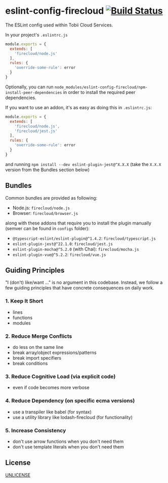 # eslint-config-firecloud [![Build Status][2]][1]

The ESLint config used within Tobii Cloud Services.

In your project's `.eslintrc.js`

```js
module.exports = {
  extends: [
    'firecloud/node.js'
  ],
  rules: {
    'override-some-rule': error
  }
}
```

Optionally, you can run `node_modules/eslint-config-firecloud/npm-install-peer-dependencies`
in order to install the required peer dependencies.

If you want to use an addon, it's as easy as doing this in `.eslintrc.js`:

```js
module.exports = {
  extends: [
    'firecloud/node.js',
    'firecloud/jest.js'
  ],
  rules: {
    'override-some-rule': error
  }
}
```

and running `npm install --dev eslint-plugin-jest@^X.X.X`
(take the `X.X.X` version from the Bundles section below)


## Bundles

Common bundles are provided as following:

- Node.js: `firecloud/node.js`
- Browser: `firecloud/browser.js`

along with these addons that require you to install the plugin manually (semver can be found in `configs` folder):

- `@typescript-eslint/eslint-plugin@^1.4.2`: `firecloud/typescript.js`
- `eslint-plugin-jest@^22.1.0`: `firecloud/jest.js`
- `eslint-plugin-mocha@^5.2.0` (with Chai): `firecloud/mocha.js`
- `eslint-plugin-vue@^5.2.2`: `firecloud/vue.js`


## Guiding Principles

"I (don't) like/want ..." is no argument in this codebase.
Instead, we follow a few guiding principles
that have concrete consequences on daily work.

### 1. Keep It Short
  * lines
  * functions
  * modules
### 2. Reduce Merge Conflicts
  * do less on the same line
  * break array/object expressions/patterns
  * break import specifiers
  * break conditions
### 3. Reduce Cognitive Load (via explicit code)
  * even if code becomes more verbose
### 4. Reduce Dependency (on specific ecma versions)
  * use a transpiler like babel (for syntax)
  * use a utility library like lodash-firecloud (for functionality)
### 5. Increase Consistency
  * don't use arrow functions when you don't need them
  * don't use template literals when you don't need them


## License

[UNLICENSE](UNLICENSE)


  [1]: https://travis-ci.com/tobiipro/eslint-config-firecloud
  [2]: https://travis-ci.com/tobiipro/eslint-config-firecloud.svg?branch=master
